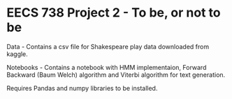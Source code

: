 # EECS 738 Project 2 - To be, or not to be

Data - Contains a csv file for Shakespeare play data downloaded from kaggle.

Notebooks - Contains a notebook with HMM implementaion, Forward Backward (Baum Welch) algorithm and Viterbi algorithm for text generation.

Requires Pandas and numpy libraries to be installed.
